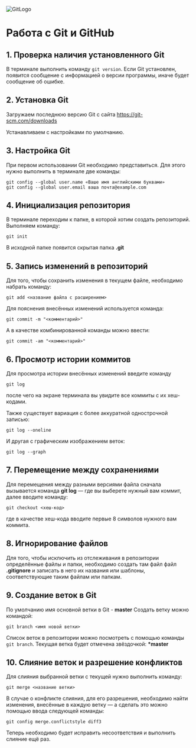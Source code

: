 ![GitLogo](GitHubLogo.png)
# Работа с Git и GitHub
## 1. Проверка наличия установленного Git
В терминале выполнить команду `git version`.
Если Git установлен, появится сообщение с информацией о версии программы, иначе будет сообщение об ошибке.
## 2. Установка Git
Загружаем последнюю версию Git с сайта https://git-scm.com/downloads

Устанавливаем с настройками по умолчанию.

## 3. Настройка Git
При первом использовании Git необходимо представиться. Для этого нужно выполнить в терминале две команды:
```
git config --global user.name «Ваше имя английскими буквами»
git config --global user.email ваша почта@example.com
```
## 4. Инициализация репозитория
В терминале переходим к папке, в которой хотим создать репозиторий.
Выполняем команду:
```
git init
```
В исходной папке появится скрытая папка **.git**

## 5. Запись изменений в репозиторий
Для того, чтобы сохранить изменения в текущем файле, необходимо набрать команду:
```
git add <название файла с расширением>
```
Для пояснения внесённых изменений используется команда:
```
git commit -m "<комментарий>"
```
А в качестве комбинированной команды можно ввести:
```
git commit -am "<комментарий>"
```
## 6. Просмотр истории коммитов
Для просмотра истории внесённых изменений введите команду
```
git log
```
после чего на экране терминала вы увидите все коммиты с их хеш-кодами.

Также существует вариация с более аккуратной однострочной записью:
```
git log --oneline
```
И другая с графическим изображением веток:
```
git log --graph
```
## 7. Перемещение между сохранениями
Для перемещения между разными версиями файла сначала вызывается команда **git log** — где вы выберете нужный вам коммит, далее вводите команду:
```
git checkout <хеш-код>
```
где в качестве хеш-кода вводите первые 8 символов нужного вам коммита.
## 8. Игнорирование файлов
Для того, чтобы исключить из отслеживания в репозитории определённые файлы и папки, необходимо создать там файл файл **.gitignore** и записать в него их названия или шаблоны, соответствующие таким файлам или папкам.

## 9. Создание веток в Git
По умолчанию имя основной ветки в Git - **master**
Создать ветку можно командой:
```
git branch <имя новой ветки>
```
Список веток в репозитории можно посмотреть с помощью команды `git branch`.
Текущая ветка будет отмечена звёздочкой: __*master__

## 10. Слияние веток и разрешение конфликтов
Для слияния выбранной ветки с текущей нужно выполнить команду:
```
git merge <название ветки>
```

В случае о конфликте слияния, для его разрешения, необходимо найти изменения, внесённые в каждую ветку — а сделать это можно помощью ввода следующей команды:
```
git config merge.conflictstyle diff3
```
Теперь необходимо будет исправить несоответствия и выполнить слияние ещё раз.
